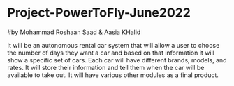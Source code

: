 # Project-PowerToFly-June2022
#by Mohammad Roshaan Saad & Aasia KHalid

It will be an autonomous rental car system that will allow a user to choose the number of days they want a car and based on that information it will show a specific set of cars. Each car will have different brands, models, and rates. It will store their information and tell them when the car will be available to take out. It will have various other modules as a final product.
